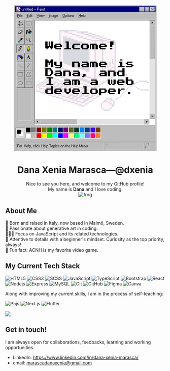 <div align="center">
<img src="./images/hello2.png" alt="hello" width="450px">
<h1 align="center">Dana Xenia Marasca—@dxenia</h1>
Nice to see you here, and welcome to my GitHub profile! <br />My name is <b>Dana</b> and I love coding. <br />
<img src="https://i.giphy.com/media/IDjrgUoFMGyKqy7Rn7/giphy.webp" alt="frog" width="50px">
</div>

## About Me
📍  Born and raised in Italy, now based in Malmö, Sweden. <br />
🤖  Passionate about generative art in coding. <br />
👩🏼‍💻  Focus on JavaScript and its related technologies. <br />
💖  Attentive to details with a beginner's mindset. Curiosity as the top priority, always! <br />
🐾  Fun fact: ACNH is my favorite video game.<br />

## My Current Tech Stack

![HTML5](https://img.shields.io/badge/-HTML5-1d1f21?style=for-the-badge&logo=html5&logoColor=html5)
![CSS3](https://img.shields.io/badge/-CSS3-1d1f21?style=for-the-badge&logo=css3&logoColor=css3)
![SCSS](https://img.shields.io/badge/-SCSS-1d1f21?style=for-the-badge&logo=sass&logoColor=scss)
![JavaScript](https://img.shields.io/badge/-JavaScript-1d1f21?style=for-the-badge&logo=javascript)
![TypeScript](https://img.shields.io/badge/-TypeScript-1d1f21?style=for-the-badge&logo=typescript)
![Bootstrap](https://img.shields.io/badge/-Bootstrap-1d1f21?style=for-the-badge&logo=bootstrap&logoColor=563D7C)
![React](https://img.shields.io/badge/-React-1d1f21?style=for-the-badge&logo=react)
![Nodejs](https://img.shields.io/badge/-Node.js-1d1f21?style=for-the-badge&logo=node.js)
![Express](https://img.shields.io/badge/-Express-1d1f21?style=for-the-badge&logo=express)
![MySQL](https://img.shields.io/badge/-MySQL-1d1f21?style=for-the-badge&logo=mysql)
![Git](https://img.shields.io/badge/-Git-1d1f21?style=for-the-badge&logo=git)
![GitHub](https://img.shields.io/badge/-GitHub-1d1f21?style=for-the-badge&logo=github)
![Figma](https://img.shields.io/badge/-Figma-1d1f21?style=for-the-badge&logo=figma)
![Canva](https://img.shields.io/badge/-Canva-1d1f21?style=for-the-badge&logo=canva)

<p>Along with improving my current skills, I am in the process of self-teaching:</p>

![P5js](https://img.shields.io/badge/-P5.js-1d1f21?style=for-the-badge&logo=p5.js)
![Next.js](https://img.shields.io/badge/-Next.js-1d1f21?style=for-the-badge&logo=next.js)
![Flutter](https://img.shields.io/badge/-Flutter-1d1f21?style=for-the-badge&logo=flutter)

<a href="https://github.com/dxenia">
  <img align="center" src="https://github-readme-stats.vercel.app/api/top-langs/?username=dxenia&title_color=ffffff&line_height=32&text_color=ffffff&icon_color=D086E1&bg_color=1d1f21&langs_count=4" />
</a>

## Get in touch!
I am always open for collaborations, feedbacks, learning and working opportunities.<br />
- LinkedIn: https://www.linkedin.com/in/dana-xenia-marasca/
- email: marascadanaxenia@gmail.com